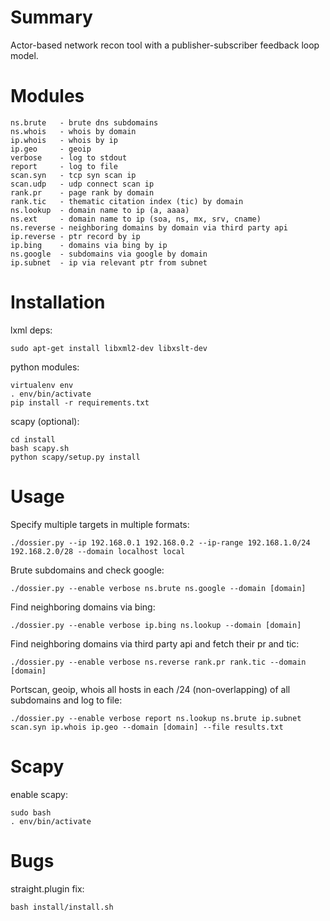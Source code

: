 # Summary

Actor-based network recon tool with a publisher-subscriber feedback loop model.

# Modules

```
ns.brute   - brute dns subdomains
ns.whois   - whois by domain
ip.whois   - whois by ip
ip.geo     - geoip
verbose    - log to stdout
report     - log to file
scan.syn   - tcp syn scan ip
scan.udp   - udp connect scan ip
rank.pr    - page rank by domain
rank.tic   - thematic citation index (tic) by domain
ns.lookup  - domain name to ip (a, aaaa)
ns.ext     - domain name to ip (soa, ns, mx, srv, cname)
ns.reverse - neighboring domains by domain via third party api
ip.reverse - ptr record by ip
ip.bing    - domains via bing by ip
ns.google  - subdomains via google by domain
ip.subnet  - ip via relevant ptr from subnet
```

# Installation

lxml deps:

```
sudo apt-get install libxml2-dev libxslt-dev
```

python modules:

```
virtualenv env
. env/bin/activate
pip install -r requirements.txt
```

scapy (optional):

```
cd install
bash scapy.sh
python scapy/setup.py install
```

# Usage

Specify multiple targets in multiple formats:

```
./dossier.py --ip 192.168.0.1 192.168.0.2 --ip-range 192.168.1.0/24 192.168.2.0/28 --domain localhost local
```

Brute subdomains and check google:

```
./dossier.py --enable verbose ns.brute ns.google --domain [domain]
```

Find neighboring domains via bing:

```
./dossier.py --enable verbose ip.bing ns.lookup --domain [domain]
```

Find neighboring domains via third party api and fetch their pr and tic:

```
./dossier.py --enable verbose ns.reverse rank.pr rank.tic --domain [domain]
```

Portscan, geoip, whois all hosts in each /24 (non-overlapping) of all subdomains and log to file:

```
./dossier.py --enable verbose report ns.lookup ns.brute ip.subnet scan.syn ip.whois ip.geo --domain [domain] --file results.txt
```

# Scapy

enable scapy:

```
sudo bash
. env/bin/activate
```

# Bugs

straight.plugin fix:

```
bash install/install.sh
```
